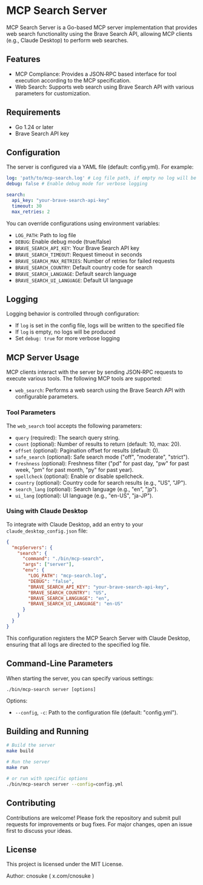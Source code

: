# MCP Search Server

MCP Search Server is a Go-based MCP server implementation that provides web search functionality using the Brave Search API, allowing MCP clients (e.g., Claude Desktop) to perform web searches.

## Features

* MCP Compliance: Provides a JSON‐RPC based interface for tool execution according to the MCP specification.
* Web Search: Supports web search using Brave Search API with various parameters for customization.

## Requirements

* Go 1.24 or later
* Brave Search API key

## Configuration

The server is configured via a YAML file (default: config.yml). For example:

```yaml
log: 'path/to/mcp-search.log' # Log file path, if empty no log will be produced
debug: false # Enable debug mode for verbose logging

search:
  api_key: "your-brave-search-api-key"
  timeout: 30
  max_retries: 2
```

You can override configurations using environment variables:
- `LOG_PATH`: Path to log file
- `DEBUG`: Enable debug mode (true/false)
- `BRAVE_SEARCH_API_KEY`: Your Brave Search API key
- `BRAVE_SEARCH_TIMEOUT`: Request timeout in seconds
- `BRAVE_SEARCH_MAX_RETRIES`: Number of retries for failed requests
- `BRAVE_SEARCH_COUNTRY`: Default country code for search
- `BRAVE_SEARCH_LANGUAGE`: Default search language
- `BRAVE_SEARCH_UI_LANGUAGE`: Default UI language

## Logging

Logging behavior is controlled through configuration:

- If `log` is set in the config file, logs will be written to the specified file
- If `log` is empty, no logs will be produced
- Set `debug: true` for more verbose logging

## MCP Server Usage

MCP clients interact with the server by sending JSON‐RPC requests to execute various tools. The following MCP tools are supported:

* `web_search`: Performs a web search using the Brave Search API with configurable parameters.

### Tool Parameters

The `web_search` tool accepts the following parameters:

* `query` (required): The search query string.
* `count` (optional): Number of results to return (default: 10, max: 20).
* `offset` (optional): Pagination offset for results (default: 0).
* `safe_search` (optional): Safe search mode ("off", "moderate", "strict").
* `freshness` (optional): Freshness filter ("pd" for past day, "pw" for past week, "pm" for past month, "py" for past year).
* `spellcheck` (optional): Enable or disable spellcheck.
* `country` (optional): Country code for search results (e.g., "US", "JP").
* `search_lang` (optional): Search language (e.g., "en", "jp").
* `ui_lang` (optional): UI language (e.g., "en-US", "ja-JP").

### Using with Claude Desktop

To integrate with Claude Desktop, add an entry to your `claude_desktop_config.json` file:

```json
{
  "mcpServers": {
    "search": {
      "command": "./bin/mcp-search",
      "args": ["server"],
      "env": {
        "LOG_PATH": "mcp-search.log",
        "DEBUG": "false",
        "BRAVE_SEARCH_API_KEY": "your-brave-search-api-key",
        "BRAVE_SEARCH_COUNTRY": "US",
        "BRAVE_SEARCH_LANGUAGE": "en",
        "BRAVE_SEARCH_UI_LANGUAGE": "en-US"
      }
    }
  }
}
```

This configuration registers the MCP Search Server with Claude Desktop, ensuring that all logs are directed to the specified log file.

## Command-Line Parameters

When starting the server, you can specify various settings:

```
./bin/mcp-search server [options]
```

Options:
* `--config`, `-c`: Path to the configuration file (default: "config.yml").

## Building and Running

```bash
# Build the server
make build

# Run the server
make run

# or run with specific options
./bin/mcp-search server --config=config.yml
```

## Contributing

Contributions are welcome! Please fork the repository and submit pull requests for improvements or bug fixes. For major changes, open an issue first to discuss your ideas.

## License

This project is licensed under the MIT License.

Author: cnosuke ( x.com/cnosuke )
